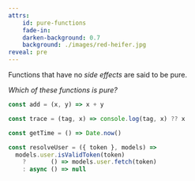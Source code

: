 ```yaml
---
attrs:
    id: pure-functions
    fade-in:
    darken-background: 0.7
    background: ./images/red-heifer.jpg
reveal: pre
---
```

Functions that have no *side effects* are said to be pure.

*Which of these functions is pure?*

```js
const add = (x, y) => x + y
```
```js
const trace = (tag, x) => console.log(tag, x) ?? x
```
```js
const getTime = () => Date.now()
```
```js
const resolveUser = ({ token }, models) =>
  models.user.isValidToken(token)
    ?       () => models.user.fetch(token)
    : async () => null
```

<style>
#pure-functions pre {
    font-size: 80%;
}
</style>
